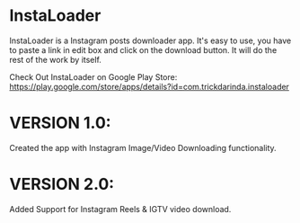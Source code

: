 # InstaLoader
InstaLoader is a Instagram posts downloader app. It's easy to use, you have to paste a link in edit box and click on the download button. It will do the rest of the work by itself.

Check Out InstaLoader on Google Play Store: https://play.google.com/store/apps/details?id=com.trickdarinda.instaloader

# VERSION 1.0: 
Created the app with Instagram Image/Video Downloading functionality.

# VERSION 2.0:
Added Support for Instagram Reels & IGTV video download.
